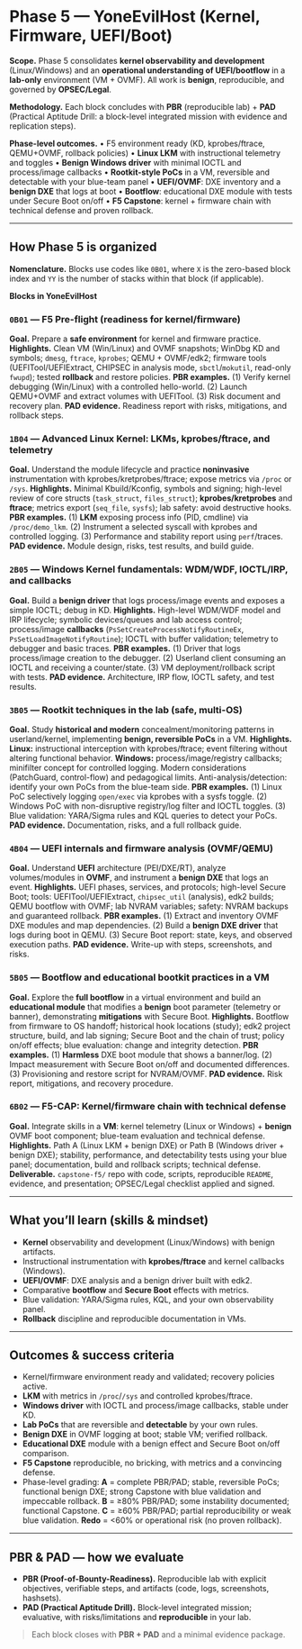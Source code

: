 
# Phase 5 — YoneEvilHost (Kernel, Firmware, UEFI/Boot)

**Scope.** Phase 5 consolidates **kernel observability and development** (Linux/Windows) and an **operational understanding of UEFI/bootflow** in a **lab-only** environment (VM + OVMF). All work is **benign**, reproducible, and governed by **OPSEC/Legal**.

**Methodology.** Each block concludes with **PBR** (reproducible lab) + **PAD** (Practical Aptitude Drill: a block-level integrated mission with evidence and replication steps).

**Phase-level outcomes.**
• F5 environment ready (KD, kprobes/ftrace, QEMU+OVMF, rollback policies) • **Linux LKM** with instructional telemetry and toggles • **Benign Windows driver** with minimal IOCTL and process/image callbacks • **Rootkit-style PoCs** in a VM, reversible and detectable with your blue-team panel • **UEFI/OVMF**: DXE inventory and a **benign DXE** that logs at boot • **Bootflow**: educational DXE module with tests under Secure Boot on/off • **F5 Capstone**: kernel + firmware chain with technical defense and proven rollback.

---

## How Phase 5 is organized

**Nomenclature.** Blocks use codes like `0B01`, where `X` is the zero-based block index and `YY` is the number of stacks within that block (if applicable).

**Blocks in YoneEvilHost**

### `0B01` — F5 Pre-flight (readiness for kernel/firmware)

**Goal.** Prepare a **safe environment** for kernel and firmware practice.
**Highlights.** Clean VM (Win/Linux) and OVMF snapshots; WinDbg KD and symbols; `dmesg`, `ftrace`, `kprobes`; QEMU + OVMF/edk2; firmware tools (UEFITool/UEFIExtract, CHIPSEC in analysis mode, `sbctl`/`mokutil`, read-only `fwupd`); tested **rollback** and restore policies.
**PBR examples.** (1) Verify kernel debugging (Win/Linux) with a controlled hello-world. (2) Launch QEMU+OVMF and extract volumes with UEFITool. (3) Risk document and recovery plan.
**PAD evidence.** Readiness report with risks, mitigations, and rollback steps.

### `1B04` — Advanced Linux Kernel: LKMs, kprobes/ftrace, and telemetry

**Goal.** Understand the module lifecycle and practice **noninvasive** instrumentation with kprobes/kretprobes/ftrace; expose metrics via `/proc` or `/sys`.
**Highlights.** Minimal Kbuild/Kconfig, symbols and signing; high-level review of core structs (`task_struct`, `files_struct`); **kprobes/kretprobes** and **ftrace**; metrics export (`seq_file`, `sysfs`); lab safety: avoid destructive hooks.
**PBR examples.** (1) **LKM** exposing process info (PID, cmdline) via `/proc/demo_lkm`. (2) Instrument a selected syscall with kprobes and controlled logging. (3) Performance and stability report using `perf`/traces.
**PAD evidence.** Module design, risks, test results, and build guide.

### `2B05` — Windows Kernel fundamentals: WDM/WDF, IOCTL/IRP, and callbacks

**Goal.** Build a **benign driver** that logs process/image events and exposes a simple IOCTL; debug in KD.
**Highlights.** High-level WDM/WDF model and IRP lifecycle; symbolic devices/queues and lab access control; process/image **callbacks** (`PsSetCreateProcessNotifyRoutineEx`, `PsSetLoadImageNotifyRoutine`); IOCTL with buffer validation; telemetry to debugger and basic traces.
**PBR examples.** (1) Driver that logs process/image creation to the debugger. (2) Userland client consuming an IOCTL and receiving a counter/state. (3) VM deployment/rollback script with tests.
**PAD evidence.** Architecture, IRP flow, IOCTL safety, and test results.

### `3B05` — Rootkit techniques in the lab (safe, multi-OS)

**Goal.** Study **historical and modern** concealment/monitoring patterns in userland/kernel, implementing **benign, reversible PoCs** in a VM.
**Highlights.** **Linux:** instructional interception with kprobes/ftrace; event filtering without altering functional behavior. **Windows:** process/image/registry callbacks; minifilter concept for controlled logging. Modern considerations (PatchGuard, control-flow) and pedagogical limits. Anti-analysis/detection: identify your own PoCs from the blue-team side.
**PBR examples.** (1) Linux PoC selectively logging `open/exec` via kprobes with a sysfs toggle. (2) Windows PoC with non-disruptive registry/log filter and IOCTL toggles. (3) Blue validation: YARA/Sigma rules and KQL queries to detect your PoCs.
**PAD evidence.** Documentation, risks, and a full rollback guide.

### `4B04` — UEFI internals and firmware analysis (OVMF/QEMU)

**Goal.** Understand **UEFI** architecture (PEI/DXE/RT), analyze volumes/modules in **OVMF**, and instrument a **benign DXE** that logs an event.
**Highlights.** UEFI phases, services, and protocols; high-level Secure Boot; tools: UEFITool/UEFIExtract, `chipsec_util` (analysis), edk2 builds; QEMU bootflow with OVMF; lab NVRAM variables; safety: NVRAM backups and guaranteed rollback.
**PBR examples.** (1) Extract and inventory OVMF DXE modules and map dependencies. (2) Build a **benign DXE driver** that logs during boot in QEMU. (3) Secure Boot report: state, keys, and observed execution paths.
**PAD evidence.** Write-up with steps, screenshots, and risks.

### `5B05` — Bootflow and educational bootkit practices in a VM

**Goal.** Explore the **full bootflow** in a virtual environment and build an **educational module** that modifies a **benign** boot parameter (telemetry or banner), demonstrating **mitigations** with Secure Boot.
**Highlights.** Bootflow from firmware to OS handoff; historical hook locations (study); edk2 project structure, build, and lab signing; Secure Boot and the chain of trust; policy on/off effects; blue evaluation: change and integrity detection.
**PBR examples.** (1) **Harmless** DXE boot module that shows a banner/log. (2) Impact measurement with Secure Boot on/off and documented differences. (3) Provisioning and restore script for NVRAM/OVMF.
**PAD evidence.** Risk report, mitigations, and recovery procedure.

### `6B02` — F5-CAP: Kernel/firmware chain with technical defense

**Goal.** Integrate skills in a **VM**: kernel telemetry (Linux or Windows) + **benign** OVMF boot component; blue-team evaluation and technical defense.
**Highlights.** Path A (Linux LKM + benign DXE) or Path B (Windows driver + benign DXE); stability, performance, and detectability tests using your blue panel; documentation, build and rollback scripts; technical defense.
**Deliverable.** `capstone-f5/` repo with code, scripts, reproducible `README`, evidence, and presentation; OPSEC/Legal checklist applied and signed.

---

## What you’ll learn (skills & mindset)

* **Kernel** observability and development (Linux/Windows) with benign artifacts.
* Instructional instrumentation with **kprobes/ftrace** and kernel callbacks (Windows).
* **UEFI/OVMF**: DXE analysis and a benign driver built with edk2.
* Comparative **bootflow** and **Secure Boot** effects with metrics.
* Blue validation: YARA/Sigma rules, KQL, and your own observability panel.
* **Rollback** discipline and reproducible documentation in VMs.

---

## Outcomes & success criteria

* Kernel/firmware environment ready and validated; recovery policies active.
* **LKM** with metrics in `/proc`/`/sys` and controlled kprobes/ftrace.
* **Windows driver** with IOCTL and process/image callbacks, stable under KD.
* **Lab PoCs** that are reversible and **detectable** by your own rules.
* **Benign DXE** in OVMF logging at boot; stable VM; verified rollback.
* **Educational DXE** module with a benign effect and Secure Boot on/off comparison.
* **F5 Capstone** reproducible, no bricking, with metrics and a convincing defense.
* Phase-level grading: **A** = complete PBR/PAD; stable, reversible PoCs; functional benign DXE; strong Capstone with blue validation and impeccable rollback. **B** = ≥80% PBR/PAD; some instability documented; functional Capstone. **C** = ≥60% PBR/PAD; partial reproducibility or weak blue validation. **Redo** = <60% or operational risk (no proven rollback).

---

## PBR & PAD — how we evaluate

* **PBR (Proof-of-Bounty-Readiness).** Reproducible lab with explicit objectives, verifiable steps, and artifacts (code, logs, screenshots, hashsets).
* **PAD (Practical Aptitude Drill).** Block-level integrated mission; evaluative, with risks/limitations and **reproducible** in your lab.

> Each block closes with **PBR + PAD** and a minimal evidence package.
